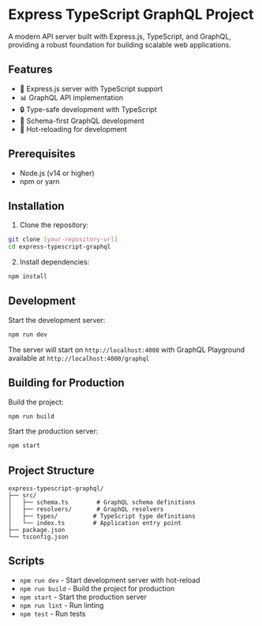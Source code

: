 # Express TypeScript GraphQL Project

A modern API server built with Express.js, TypeScript, and GraphQL, providing a robust foundation for building scalable web applications.

## Features

- 🚀 Express.js server with TypeScript support
- 📊 GraphQL API implementation
- 🔒 Type-safe development with TypeScript
- 📝 Schema-first GraphQL development
- 🔄 Hot-reloading for development

## Prerequisites

- Node.js (v14 or higher)
- npm or yarn

## Installation

1. Clone the repository:
```bash
git clone [your-repository-url]
cd express-typescript-graphql
```

2. Install dependencies:
```bash
npm install
```

## Development

Start the development server:

```bash
npm run dev
```

The server will start on `http://localhost:4000` with GraphQL Playground available at `http://localhost:4000/graphql`

## Building for Production

Build the project:

```bash
npm run build
```

Start the production server:

```bash
npm start
```

## Project Structure

```
express-typescript-graphql/
├── src/
│   ├── schema.ts        # GraphQL schema definitions
│   ├── resolvers/       # GraphQL resolvers
│   ├── types/          # TypeScript type definitions
│   └── index.ts        # Application entry point
├── package.json
└── tsconfig.json
```

## Scripts

- `npm run dev` - Start development server with hot-reload
- `npm run build` - Build the project for production
- `npm start` - Start the production server
- `npm run lint` - Run linting
- `npm test` - Run tests